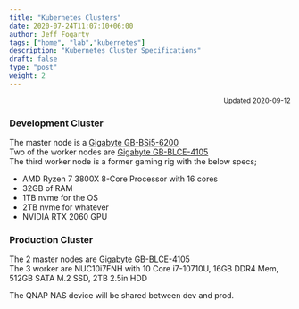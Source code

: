 ```yaml
---
title: "Kubernetes Clusters"
date: 2020-07-24T11:07:10+06:00
author: Jeff Fogarty
tags: ["home", "lab","kubernetes"]
description: "Kubernetes Cluster Specifications"
draft: false
type: "post"
weight: 2
---
```

<div style="font-size: 12px; text-align: right !important"; >Updated 2020-09-12 </div><p>

### Development Cluster

The master node is a [Gigabyte GB-BSi5-6200](https://www.amazon.com/gp/product/B0196LP1LG/ref=ppx_yo_dt_b_search_asin_title?ie=UTF8&psc=1)<br/>
Two of the worker nodes are [Gigabyte GB-BLCE-4105](https://www.amazon.com/gp/product/B07DMM7Z7N/ref=ppx_yo_dt_b_search_asin_title?ie=UTF8&psc=1)<br/>
The third worker node is a former gaming rig with the below specs;

  - AMD Ryzen 7 3800X 8-Core Processor with 16 cores
  - 32GB of RAM
  - 1TB nvme for the OS
  - 2TB nvme for whatever
  - NVIDIA RTX 2060 GPU

### Production Cluster

The 2 master nodes are [Gigabyte GB-BLCE-4105](https://www.amazon.com/gp/product/B07DMM7Z7N/ref=ppx_yo_dt_b_search_asin_title?ie=UTF8&psc=1)<br/>
The 3 worker are NUC10i7FNH with 10 Core i7-10710U, 16GB DDR4 Mem, 512GB SATA M.2 SSD, 2TB 2.5in HDD

The QNAP NAS device will be shared between dev and prod.